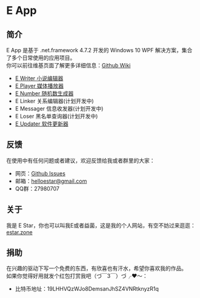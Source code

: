 # E App

## 简介
E App 是基于 .net.framework 4.7.2 开发的 Windows 10 WPF 解决方案，集合了多个日常使用的应用项目。  
你可以前往维基页面了解更多详细信息：[Github Wiki](https://github.com/HelloEStar/E.App/wiki)  
* [E Writer 小说编辑器](https://github.com/HelloEStar/E.App/wiki/E-Writer)
* [E Player 媒体播放器](https://github.com/HelloEStar/E.App/wiki/E-Player)
* [E Number 随机数生成器](https://github.com/HelloEStar/E.App/wiki/E-Number)
* E Linker 关系编辑器(计划开发中)
* E Messager 信息收发器(计划开发中)
* E Loser 黑名单查询器(计划开发中)
* [E Updater 软件更新器](https://github.com/HelloEStar/E.App/wiki/E-Updater)

## 反馈
在使用中有任何问题或者建议，欢迎反馈给我或者群里的大家：
* 网页：[Github Issues](https://github.com/HelloEStar/E.App/issues)
* 邮箱：helloestar@gmail.com
* QQ群：27980707

## 关于
我是 E Star，你也可以叫我E或者益菌，这是我的个人网站，有空不妨过来逛逛：[estar.zone](http://estar.zone/)

## 捐助
在兴趣的驱动下写一个免费的东西，有欣喜也有汗水，希望你喜欢我的作品。  
如果你觉得好用就发个红包打赏我吧（づ￣3￣）づ╭❤～：
* 比特币地址：19LHHVQzWJo8DemsanJhSZ4VNRtknyzR1q
